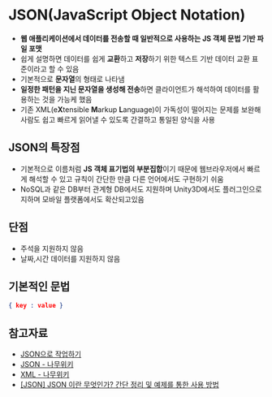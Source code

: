 # JSON(JavaScript Object Notation)
+ **웹 애플리케이션에서 데이터를 전송할 때 일반적으로 사용하는 JS 객체 문법 기반 파일 포맷**
+ 쉽게 설명하면 데이터를 쉽게 **교환**하고 **저장**하기 위한 텍스트 기반 데이터 교환 표준이라고 할 수 있음
+ 기본적으로 **문자열**의 형태로 나타냄
+ **일정한 패턴을 지닌 문자열을 생성해 전송**하면 클라이언트가 해석하여 데이터를 활용하는 것을 가능케 했음
+ 기존 XML(e**X**tensible **M**arkup **L**anguage)이 가독성이 떨어지는 문제를 보완해 사람도 쉽고 빠르게 읽어낼 수 있도록 간결하고 통일된 양식을 사용
## JSON의 특장점
+ 기본적으로 이름처럼 **JS 객체 표기법의 부분집합**이기 때문에 웹브라우저에서 빠르게 해석할 수 있고 규칙이 간단한 만큼 다른 언어에서도 구현하기 쉬움
+ NoSQL과 같은 DB부터 관계형 DB에서도 지원하며 Unity3D에서도 플러그인으로 지하며 모바일 플랫폼에서도 확산되고있음
## 단점
+ 주석을 지원하지 않음
+ 날짜,시간 데이터를 지원하지 않음
## 기본적인 문법
```json
{ key : value }
```
## 참고자료
+ [JSON으로 작업하기](https://developer.mozilla.org/ko/docs/Learn/JavaScript/Objects/JSON)
+ [JSON - 나무위키](https://namu.wiki/w/JSON)
+ [XML - 나무위키](https://namu.wiki/w/XML)
+ [[JSON] JSON 이란 무엇인가? 간단 정리 및 예제를 통한 사용 방법](https://codingazua.tistory.com/4)
